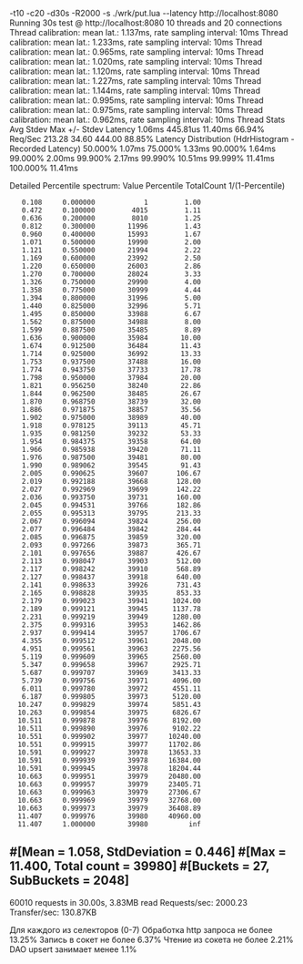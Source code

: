 -t10 -c20 -d30s -R2000 -s ./wrk/put.lua --latency http://localhost:8080
Running 30s test @ http://localhost:8080
  10 threads and 20 connections
  Thread calibration: mean lat.: 1.137ms, rate sampling interval: 10ms
  Thread calibration: mean lat.: 1.233ms, rate sampling interval: 10ms
  Thread calibration: mean lat.: 0.965ms, rate sampling interval: 10ms
  Thread calibration: mean lat.: 1.020ms, rate sampling interval: 10ms
  Thread calibration: mean lat.: 1.120ms, rate sampling interval: 10ms
  Thread calibration: mean lat.: 1.227ms, rate sampling interval: 10ms
  Thread calibration: mean lat.: 1.144ms, rate sampling interval: 10ms
  Thread calibration: mean lat.: 0.995ms, rate sampling interval: 10ms
  Thread calibration: mean lat.: 0.975ms, rate sampling interval: 10ms
  Thread calibration: mean lat.: 0.962ms, rate sampling interval: 10ms
  Thread Stats   Avg      Stdev     Max   +/- Stdev
    Latency     1.06ms  445.81us  11.40ms   66.94%
    Req/Sec   213.28     34.60   444.00     88.85%
  Latency Distribution (HdrHistogram - Recorded Latency)
 50.000%    1.07ms
 75.000%    1.33ms
 90.000%    1.64ms
 99.000%    2.00ms
 99.900%    2.17ms
 99.990%   10.51ms
 99.999%   11.41ms
100.000%   11.41ms

  Detailed Percentile spectrum:
       Value   Percentile   TotalCount 1/(1-Percentile)

       0.108     0.000000            1         1.00
       0.472     0.100000         4015         1.11
       0.636     0.200000         8010         1.25
       0.812     0.300000        11996         1.43
       0.960     0.400000        15993         1.67
       1.071     0.500000        19990         2.00
       1.121     0.550000        21994         2.22
       1.169     0.600000        23992         2.50
       1.220     0.650000        26003         2.86
       1.270     0.700000        28024         3.33
       1.326     0.750000        29990         4.00
       1.358     0.775000        30999         4.44
       1.394     0.800000        31996         5.00
       1.440     0.825000        32996         5.71
       1.495     0.850000        33988         6.67
       1.562     0.875000        34988         8.00
       1.599     0.887500        35485         8.89
       1.636     0.900000        35984        10.00
       1.674     0.912500        36484        11.43
       1.714     0.925000        36992        13.33
       1.753     0.937500        37488        16.00
       1.774     0.943750        37733        17.78
       1.798     0.950000        37984        20.00
       1.821     0.956250        38240        22.86
       1.844     0.962500        38485        26.67
       1.870     0.968750        38739        32.00
       1.886     0.971875        38857        35.56
       1.902     0.975000        38989        40.00
       1.918     0.978125        39113        45.71
       1.935     0.981250        39232        53.33
       1.954     0.984375        39358        64.00
       1.966     0.985938        39420        71.11
       1.976     0.987500        39481        80.00
       1.990     0.989062        39545        91.43
       2.005     0.990625        39607       106.67
       2.019     0.992188        39668       128.00
       2.027     0.992969        39699       142.22
       2.036     0.993750        39731       160.00
       2.045     0.994531        39766       182.86
       2.055     0.995313        39795       213.33
       2.067     0.996094        39824       256.00
       2.077     0.996484        39842       284.44
       2.085     0.996875        39859       320.00
       2.093     0.997266        39873       365.71
       2.101     0.997656        39887       426.67
       2.113     0.998047        39903       512.00
       2.117     0.998242        39910       568.89
       2.127     0.998437        39918       640.00
       2.141     0.998633        39926       731.43
       2.165     0.998828        39935       853.33
       2.179     0.999023        39941      1024.00
       2.189     0.999121        39945      1137.78
       2.231     0.999219        39949      1280.00
       2.375     0.999316        39953      1462.86
       2.937     0.999414        39957      1706.67
       4.355     0.999512        39961      2048.00
       4.951     0.999561        39963      2275.56
       5.119     0.999609        39965      2560.00
       5.347     0.999658        39967      2925.71
       5.687     0.999707        39969      3413.33
       5.739     0.999756        39971      4096.00
       6.011     0.999780        39972      4551.11
       6.187     0.999805        39973      5120.00
      10.247     0.999829        39974      5851.43
      10.263     0.999854        39975      6826.67
      10.511     0.999878        39976      8192.00
      10.511     0.999890        39976      9102.22
      10.551     0.999902        39977     10240.00
      10.551     0.999915        39977     11702.86
      10.591     0.999927        39978     13653.33
      10.591     0.999939        39978     16384.00
      10.591     0.999945        39978     18204.44
      10.663     0.999951        39979     20480.00
      10.663     0.999957        39979     23405.71
      10.663     0.999963        39979     27306.67
      10.663     0.999969        39979     32768.00
      10.663     0.999973        39979     36408.89
      11.407     0.999976        39980     40960.00
      11.407     1.000000        39980          inf
#[Mean    =        1.058, StdDeviation   =        0.446]
#[Max     =       11.400, Total count    =        39980]
#[Buckets =           27, SubBuckets     =         2048]
----------------------------------------------------------
  60010 requests in 30.00s, 3.83MB read
Requests/sec:   2000.23
Transfer/sec:    130.87KB

Для каждого из селекторов (0-7)
Обработка http запроса не более 13.25%
Запись в сокет не более 6.37%
Чтение из сокета не более 2.21%
DAO upsert занимает менее 1.1%
